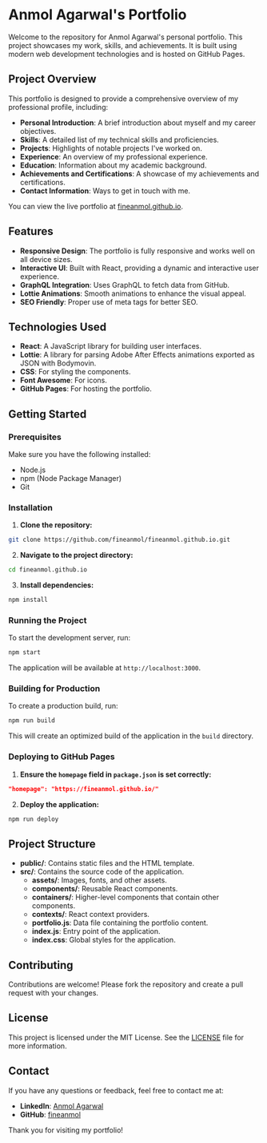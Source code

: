 # Anmol Agarwal's Portfolio

Welcome to the repository for Anmol Agarwal's personal portfolio. This project showcases my work, skills, and achievements. It is built using modern web development technologies and is hosted on GitHub Pages.

## Project Overview

This portfolio is designed to provide a comprehensive overview of my professional profile, including:

- **Personal Introduction**: A brief introduction about myself and my career objectives.
- **Skills**: A detailed list of my technical skills and proficiencies.
- **Projects**: Highlights of notable projects I've worked on.
- **Experience**: An overview of my professional experience.
- **Education**: Information about my academic background.
- **Achievements and Certifications**: A showcase of my achievements and certifications.
- **Contact Information**: Ways to get in touch with me.

You can view the live portfolio at [fineanmol.github.io](https://fineanmol.github.io/).

## Features

- **Responsive Design**: The portfolio is fully responsive and works well on all device sizes.
- **Interactive UI**: Built with React, providing a dynamic and interactive user experience.
- **GraphQL Integration**: Uses GraphQL to fetch data from GitHub.
- **Lottie Animations**: Smooth animations to enhance the visual appeal.
- **SEO Friendly**: Proper use of meta tags for better SEO.

## Technologies Used

- **React**: A JavaScript library for building user interfaces.
- **Lottie**: A library for parsing Adobe After Effects animations exported as JSON with Bodymovin.
- **CSS**: For styling the components.
- **Font Awesome**: For icons.
- **GitHub Pages**: For hosting the portfolio.

## Getting Started

### Prerequisites

Make sure you have the following installed:

- Node.js
- npm (Node Package Manager)
- Git

### Installation

1. **Clone the repository:**

```sh
git clone https://github.com/fineanmol/fineanmol.github.io.git
```

2. **Navigate to the project directory:**

```sh
cd fineanmol.github.io
```

3. **Install dependencies:**

```sh
npm install
```

### Running the Project

To start the development server, run:

```sh
npm start
```

The application will be available at `http://localhost:3000`.

### Building for Production

To create a production build, run:

```sh
npm run build
```

This will create an optimized build of the application in the `build` directory.

### Deploying to GitHub Pages

1. **Ensure the `homepage` field in `package.json` is set correctly:**

```json
"homepage": "https://fineanmol.github.io/"
```

2. **Deploy the application:**

```sh
npm run deploy
```

## Project Structure

- **public/**: Contains static files and the HTML template.
- **src/**: Contains the source code of the application.
  - **assets/**: Images, fonts, and other assets.
  - **components/**: Reusable React components.
  - **containers/**: Higher-level components that contain other components.
  - **contexts/**: React context providers.
  - **portfolio.js**: Data file containing the portfolio content.
  - **index.js**: Entry point of the application.
  - **index.css**: Global styles for the application.

## Contributing

Contributions are welcome! Please fork the repository and create a pull request with your changes.

## License

This project is licensed under the MIT License. See the [LICENSE](LICENSE) file for more information.

## Contact

If you have any questions or feedback, feel free to contact me at:

<!-- **Email**: anmol.agarwal2004@yahoo.com -->
- **LinkedIn**: [Anmol Agarwal](https://www.linkedin.com/in/fineanmol/)
- **GitHub**: [fineanmol](https://github.com/fineanmol)

Thank you for visiting my portfolio!
